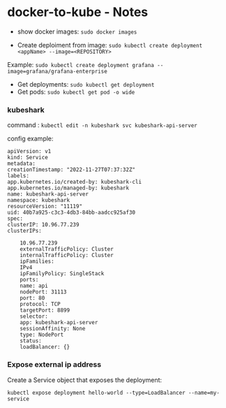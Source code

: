 # docker-to-kube - Notes

- show docker images: ```sudo docker images```

- Create deploiment from image: ```sudo kubectl create deployment <appName> --image=<REPOSITORY>```

Example: ```sudo kubectl create deployment grafana --image=grafana/grafana-enterprise```


- Get deployments: ```sudo kubectl get deployment```
- Get pods: ```sudo kubectl get pod -o wide```

### kubeshark 
command : ```kubectl edit -n kubeshark svc kubeshark-api-server```

config example:

```
apiVersion: v1
kind: Service
metadata:
creationTimestamp: "2022-11-27T07:37:32Z"
labels:
app.kubernetes.io/created-by: kubeshark-cli
app.kubernetes.io/managed-by: kubeshark
name: kubeshark-api-server
namespace: kubeshark
resourceVersion: "11119"
uid: 40b7a925-c3c3-4db3-84bb-aadcc925af30
spec:
clusterIP: 10.96.77.239
clusterIPs:

    10.96.77.239
    externalTrafficPolicy: Cluster   
    internalTrafficPolicy: Cluster
    ipFamilies:
    IPv4
    ipFamilyPolicy: SingleStack
    ports:
    name: api
    nodePort: 31113
    port: 80
    protocol: TCP
    targetPort: 8899
    selector:
    app: kubeshark-api-server
    sessionAffinity: None
    type: NodePort
    status:
    loadBalancer: {}
```


### Expose external ip address
Create a Service object that exposes the deployment:

```
kubectl expose deployment hello-world --type=LoadBalancer --name=my-service
```




